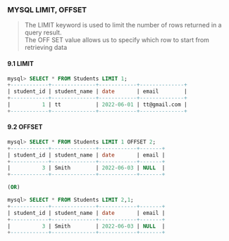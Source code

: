 ### MYSQL LIMIT, OFFSET
> The LIMIT keyword is used to limit the number of rows returned in a query result.  
> The OFF SET value allows us to specify which row to start from retrieving data

#### **9.1 LIMIT**
```sql
mysql> SELECT * FROM Students LIMIT 1;
+------------+--------------+------------+--------------+
| student_id | student_name | date       | email        |
+------------+--------------+------------+--------------+
|          1 | tt           | 2022-06-01 | tt@gmail.com |
+------------+--------------+------------+--------------+
```

#### **9.2 OFFSET**
```sql
mysql> SELECT * FROM Students LIMIT 1 OFFSET 2;
+------------+--------------+------------+-------+
| student_id | student_name | date       | email |
+------------+--------------+------------+-------+
|          3 | Smith        | 2022-06-03 | NULL  |
+------------+--------------+------------+-------+

(OR)

mysql> SELECT * FROM Students LIMIT 2,1;
+------------+--------------+------------+-------+
| student_id | student_name | date       | email |
+------------+--------------+------------+-------+
|          3 | Smith        | 2022-06-03 | NULL  |
+------------+--------------+------------+-------+
```